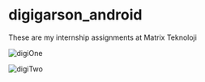 # digigarson_android
These are my internship assignments at Matrix Teknoloji

![digiOne](https://user-images.githubusercontent.com/71151015/118657724-64719280-b7f4-11eb-8da7-6e391970135a.PNG)

![digiTwo](https://user-images.githubusercontent.com/71151015/118657747-689db000-b7f4-11eb-842f-367cde0f257f.PNG)

